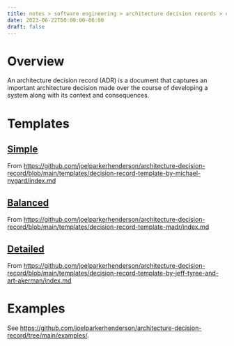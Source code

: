 ```yaml
---
title: notes > software engineering > architecture decision records > overview
date: 2023-06-22T00:00:00-06:00
draft: false
---
```


# Overview
An architecture decision record (ADR) is a document that captures an important architecture decision made over the course of developing a system along with its context and consequences.

# Templates
## [Simple](../template-simple/)
From https://github.com/joelparkerhenderson/architecture-decision-record/blob/main/templates/decision-record-template-by-michael-nygard/index.md

## [Balanced](../template-balanced/)
From https://github.com/joelparkerhenderson/architecture-decision-record/blob/main/templates/decision-record-template-madr/index.md

## [Detailed](../template-detailed/)
From https://github.com/joelparkerhenderson/architecture-decision-record/blob/main/templates/decision-record-template-by-jeff-tyree-and-art-akerman/index.md

# Examples
See https://github.com/joelparkerhenderson/architecture-decision-record/tree/main/examples/.